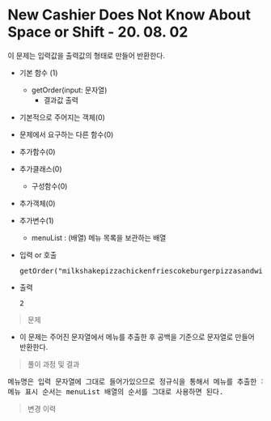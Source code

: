 # New Cashier Does Not Know About Space or Shift - 20. 08. 02

이 문제는 입력값을 출력값의 형태로 만들어 반환한다.

- 기본 함수 (1)
  - getOrder(input: 문자열)
    - 결과값 출력
- 기본적으로 주어지는 객체(0)
- 문제에서 요구하는 다른 함수(0)
- 추가함수(0)
- 추가클래스(0)
  - 구성함수(0)
- 추가객체(0)
- 추가변수(1)
  - menuList : (배열) 메뉴 목록을 보관하는 배열

- 입력 or 호출
  <pre>getOrder("milkshakepizzachickenfriescokeburgerpizzasandwichmilkshakepizza"</pre>
 
- 출력
  <pre>2</pre>

> 문제
  - 이 문제는 주어진 문자열에서 메뉴를 추출한 후 공백을 기준으로 문자열로 만들어 반환한다.

> 풀이 과정 및 결과
<pre>
메뉴명은 입력 문자열에 그대로 들어가있으므로 정규식을 통해서 메뉴를 추출한 후 문자열로 만들어 반환한다.
메뉴 표시 순서는 menuList 배열의 순서를 그대로 사용하면 된다.
</pre>

>변경 이력
<pre>
</pre>